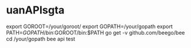 # uanAPIsgta

export GOROOT=/your/goroot/
export GOPATH=/your/gopath
export PATH=$GOPATH/bin:$GOROOT/bin:$PATH
go get -v github.com/beego/bee
cd /your/gopath
bee api test
